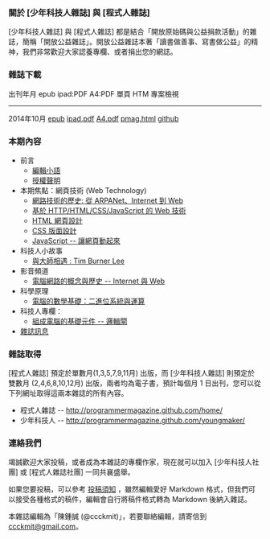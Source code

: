 ### 關於 [少年科技人雜誌] 與 [程式人雜誌]

[少年科技人雜誌] 與 [程式人雜誌] 都是結合「開放原始碼與公益捐款活動」的雜誌，簡稱「開放公益雜誌」。開放公益雜誌本著「讀書做善事、寫書做公益」的精神，我們非常歡迎大家認養專欄、或者捐出您的網誌。

### 雜誌下載

出刊年月       epub           ipad:PDF      A4:PDF     單頁 HTM     專案檢視
------------   ----------     -----------   --------   -----------  -------------
2014年10月     [epub]         [ipad.pdf]    [A4.pdf]   [pmag.html]  [github]

### 本期內容
* 前言
    * [編輯小語](editor.html)
    * [授權聲明](license.html)
* 本期焦點：網頁技術 (Web Technology)
    * [網路技術的歷史: 從 ARPANet、Internet 到 Web](focus1.html)
    * [基於 HTTP/HTML/CSS/JavaScript 的 Web 技術](focus2.html)
    * [HTML 網頁設計](focus3.html)
    * [CSS 版面設計](focus4.html)
    * [JavaScript -- 讓網頁動起來](focus5.html)
* 科技人小故事
	* [與大師相遇 : Tim Burner Lee](people1.html)
* 影音頻道 
	* [電腦網路的概念與歷史 -- Internet 與 Web](video1.html)
* 科學原理
	* [電腦的數學基礎：二進位系統與運算](science1.html)
* 科技人專欄：
	* [組成電腦的基礎元件 -- 邏輯閘](article1.html)
* [雜誌訊息](info.html)

### 雜誌取得

[程式人雜誌] 預定於單數月(1,3,5,7,9,11月) 出版，而 [少年科技人雜誌] 則預定於雙數月 (2,4,6,8,10,12月) 出版，兩者均為電子書，預計每個月 1 日出刊，您可以從下列網址取得這兩本雜誌的所有內容。

* 程式人雜誌 -- <http://programmermagazine.github.com/home/>
* 少年科技人 -- <http://programmermagazine.github.com/youngmaker/>

### 連絡我們

竭誠歡迎大家投稿，或者成為本雜誌的專欄作家，現在就可以加入 [少年科技人社團] 或  [程式人雜誌社團] 一同共襄盛舉。

如果您要投稿，可以參考 [投稿須知] ，雖然編輯愛好 Markdown 格式，但我們可以接受各種格式的稿件，編輯會自行將稿件格式轉為 Markdown 後納入雜誌。

本雜誌編輯為「陳鍾誠 (@ccckmit)」，若要聯絡編輯，請寄信到 <ccckmit@gmail.com>。

[epub]: ../book/A4.epub
[ipad.pdf]: ../book/ipad.pdf
[A4.pdf]: ../book/A4.pdf
[pmag.html]: ../book/pmag.html
[github]: https://github.com/programmermagazine/y201412
[投稿須知]: http://programmermagazine.github.io/y201410/code/markdown/source/article1.html